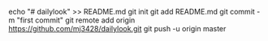 echo "# dailylook" >> README.md
git init
git add README.md
git commit -m "first commit"
git remote add origin https://github.com/mj3428/dailylook.git
git push -u origin master
